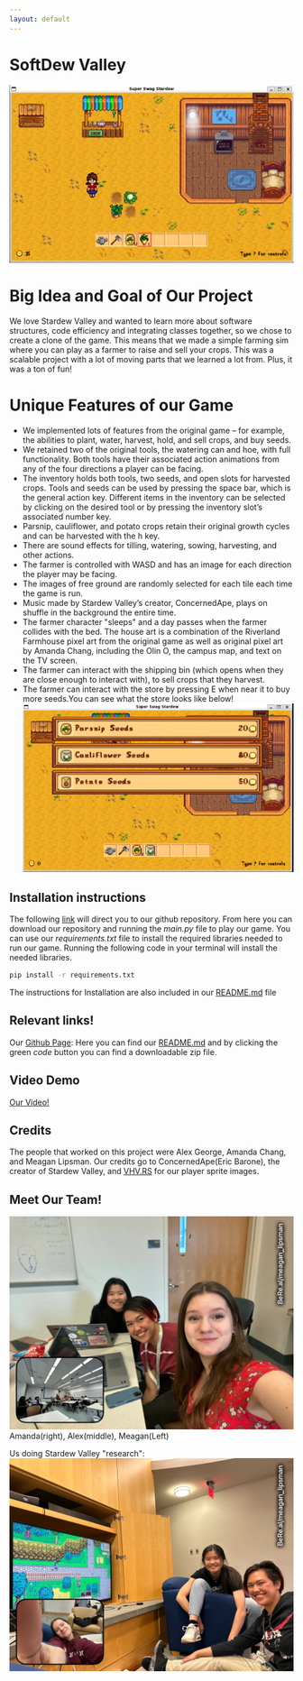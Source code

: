 ```yaml
---
layout: default
---
```

# SoftDew Valley

![Image of our game](Softdew_valley_game_photo.PNG)

# Big Idea and Goal of Our Project 

We love Stardew Valley and wanted to learn more about software structures, code efficiency and integrating classes together, so we chose to create a clone of the game. This means that we made a simple farming sim where you can play as a farmer to raise and sell your crops. This was a scalable project with a lot of moving parts that we learned a lot from. Plus, it was a ton of fun!

# Unique Features of our Game 
- We implemented lots of features from the original game – for example, the abilities to plant, water, harvest, hold, and sell crops, and buy seeds. 
- We retained two of the original tools, the watering can and hoe, with full functionality. Both tools have their associated action animations from any of the four directions a player can be facing.
- The inventory holds both tools, two seeds, and open slots for harvested crops. Tools and seeds can be used by pressing the space bar, which is the general action key. Different items in the inventory can be selected by clicking on the desired tool or by pressing the inventory slot’s associated number key.
- Parsnip, cauliflower, and potato crops retain their original growth cycles and can be harvested with the h key.
- There are sound effects for tilling, watering, sowing, harvesting, and other actions.
- The farmer is controlled with WASD and has an image for each direction the player may be facing. 
- The images of free ground are randomly selected for each tile each time the game is run. 
- Music made by Stardew Valley’s creator, ConcernedApe, plays on shuffle in the background the entire time. 
- The farmer character "sleeps" and a day passes when the farmer collides with the bed. The house art is a combination of the Riverland Farmhouse pixel art from the original game as well as original pixel art by Amanda Chang, including the Olin O, the campus map, and text on the TV screen.
- The farmer can interact with the shipping bin (which opens when they are close enough to interact with), to sell crops that they harvest.
- The farmer can interact with the store by pressing E when near it to buy more seeds.You can see what the store looks like below!
![Store Photo](Softdew_valley_store_photo.PNG)

## Installation instructions
The following [link](https://github.com/olincollege/Softdew-Valley) will direct you to our github repository. From here you can download our repository and running the *main.py* file to play our game. You can use our *requirements.txt* file to install the required libraries needed to run our game. Running the following code in your terminal will install the needed libraries. 

```bash
pip install -r requirements.txt 
```

The instructions for Installation are also included in our [README.md](https://github.com/olincollege/Softdew-Valley/blob/main/README.md) file 

## Relevant links!
Our [Github Page](https://github.com/olincollege/Softdew-Valley): Here you can find our [README.md](https://github.com/olincollege/) and by clicking the green *code* button you can find a downloadable zip file.


## Video Demo 

[Our Video!](https://youtu.be/dXMlk7HN2CU)


## Credits 
The people that worked on this project were Alex George, Amanda Chang, and 
Meagan Lipsman. Our credits go to ConcernedApe(Eric Barone), the creator of Stardew Valley, and [VHV.RS](https://www.vhv.rs/viewpic/hoJTmbJ_stardew-valley-player-sprite-png-download-stardew-valley/) for our player sprite images.

## Meet Our Team!
![Team Photo](Team_Photo.JPG)
Amanda(right), Alex(middle), Meagan(Left)

Us doing Stardew Valley "research": 
![Research](Research.JPG)

